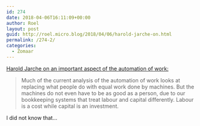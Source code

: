 ```yaml
---
id: 274
date: 2018-04-06T16:11:09+00:00
author: Roel
layout: post
guid: http://roel.micro.blog/2018/04/06/harold-jarche-on.html
permalink: /274-2/
categories:
  - Zomaar
---
```

[Harold Jarche on an important aspect of the automation of work:](http://jarche.com/2018/04/automation-capitalism-a-perfect-storm/)

> Much of the current analysis of the automation of work looks at replacing what people do with equal work done by machines. But the machines do not even have to be as good as a person, due to our bookkeeping systems that treat labour and capital differently. Labour is a cost while capital is an investment.

I did not know that...